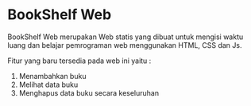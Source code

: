 # BookShelf Web

BookShelf Web merupakan Web statis yang dibuat untuk mengisi waktu luang dan belajar pemrograman web menggunakan HTML, CSS dan Js.

Fitur yang baru tersedia pada web ini yaitu :

1. Menambahkan buku
2. Melihat data buku
3. Menghapus data buku secara keseluruhan
